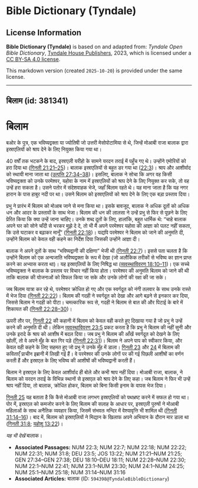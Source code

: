 # Bible Dictionary (Tyndale)

## License Information

**Bible Dictionary (Tyndale)** is based on and adapted from: _Tyndale Open Bible Dictionary_, [Tyndale House Publishers](https://tyndaleopenresources.com/), 2023, which is licensed under a [CC BY-SA 4.0 license](https://creativecommons.org/licenses/by-sa/4.0/legalcode.en).

This markdown version (created `2025-10-20`) is provided under the same license.



--------------------------------

## बिलाम (id: 381341)

बिलाम
=====

बओर के पुत्र, एक भविष्यद्वक्ता या ज्योतिषी जो उत्तरी मेसोपोटामिया से थे, जिन्हें मोआबी राजा बालाक द्वारा इस्राएलियों को श्राप देने के लिए नियुक्त किया गया था।

40 वर्षों तक भटकने के बाद, इस्राएली यरीहो के सामने यरदन तराई में पहुँच गए थे। उन्होंने एमोरियों को हरा दिया था ([गिनती 21:21–25](https://ref.ly/Num21:21-Num21:25))। बालाक इस्राएलियों से बहुत डर गया था ([22:3](https://ref.ly/Num22:3))। श्राप और आशीर्वाद को स्थायी माना जाता था ([उत्पत्ति 27:34–38](https://ref.ly/Gen27:34-Gen27:38))। इसलिए, बालाक ने सोचा कि अगर वह किसी भविष्यद्वक्ता को उनके परमेश्वर, यहोवा के नाम में इस्राएलियों को श्राप देने के लिए नियुक्त कर सके, तो वह उन्हें हरा सकता है। उसने पतोर में संदेशवाहक भेजे, जहाँ बिलाम रहते थे। यह माना जाता है कि यह नगर हारान के पास हाबुर नदी पर था। उसने बिलाम को इस्राएलियों को श्राप देने के लिए एक बड़ा प्रस्ताव दिया।

प्रभु ने प्रारंभ में बिलाम को मोआब जाने से मना किया था। इसके बावजूद, बालाक ने अधिक दूतों को अधिक धन और आदर के प्रस्तावों के साथ भेजा। बिलाम की धन की लालसा ने उन्हें प्रभु से फिर से पूछने के लिए प्रेरित किया कि क्या उन्हें जाना चाहिए। उनके शब्द दूतों के लिए, हालांकि, बहुत धार्मिक थे: “चाहे बालाक अपने घर को सोने चाँदी से भरकर मुझे दे दे, तो भी मैं अपने परमेश्वर यहोवा की आज्ञा को पलट नहीं सकता, कि उसे घटाकर व बढ़ाकर मानूँ” ([गिनती 22:18](https://ref.ly/Num22:18))। यद्यपि परमेश्वर ने बिलाम को जाने की अनुमति दी, उन्होंने बिलाम को केवल वही कहने का निर्देश दिया जिसकी उन्होंने आज्ञा दी।

बालाक ने अपने दूतों के साथ “भविष्यद्वानी की दक्षिणा” भेजी थी ([गिनती 22:7](https://ref.ly/Num22:7))। इससे पता चलता है कि उन्होंने बिलाम को एक अन्यजाति भविष्यद्वक्ता के रूप में देखा (जो अलौकिक तरीकों से भविष्य का ज्ञान प्राप्त करने का अभ्यास करता था)। यह इस्राएलियों के लिए निषिद्ध था ([व्यवस्थाविवरण 18:10–11](https://ref.ly/Deut18:10-Deut18:11))। एक सच्चे भविष्यद्वक्ता ने बालाक के प्रस्ताव पर विचार नहीं किया होता। परमेश्वर की अनुमति बिलाम को जाने की थी ताकि बालाक की योजनाओं को विफल किया जा सके और उनके लोगों की रक्षा की जा सके।

जब बिलाम यात्रा कर रहे थे, परमेश्वर क्रोधित हो गए और एक स्वर्गदूत को नंगी तलवार के साथ उनके रास्ते में भेज दिया ([गिनती 22:22](https://ref.ly/Num22:22))। बिलाम की गदही ने स्वर्गदूत को देखा और आगे बढ़ने से इनकार कर दिया, जिससे बिलाम ने गदही को पीटा। चमत्कारिक रूप से, गदही ने बिलाम से बात की और पिटाई के बारे में शिकायत की ([गिनती 22:28–30](https://ref.ly/Num22:28-Num22:30))।

ऊपरी तौर पर, [गिनती 22](https://ref.ly/Num22:1-Num22:41) की कहानी में बिलाम को केवल वही करते हुए दिखाया गया है जो प्रभु ने उन्हें करने की अनुमति दी थी। लेकिन [व्यवस्थाविवरण 23:5](https://ref.ly/Deut23:5) प्रकट करता है कि प्रभु ने बिलाम की नहीं सुनी और उनके इरादे के श्राप को आशीष में बदल दिया। जब प्रभु ने बिलाम की आँखें स्वर्गदूत को देखने के लिए खोलीं, तो वे अपने मुँह के बल गिर पड़े ([गिनती 22:31](https://ref.ly/Num22:31))। बिलाम ने अपने पाप को स्वीकार किया, और केवल वही कहने के लिए सहमत हुए जो प्रभु ने उनके मुँह में डाला। [गिनती 23](https://ref.ly/Num23:1-Num23:30) और [24](https://ref.ly/Num24:1-Num24:25) में बिलाम की कविताएँ प्राचीन इब्रानी में लिखी गई हैं। वे परमेश्वर की उनके लोगों पर की गई पिछली आशीषों का वर्णन करती हैं और इस्राएल के लिए भविष्य की आशीषों की भविष्यद्वानी करती हैं।

बिलाम ने इस्राएल के लिए केवल आशीर्वाद ही बोले और कभी श्राप नहीं दिया। मोआबी राजा, बालाक, ने बिलाम को यरदन तराई के विभिन्न स्थानों से इस्राएल को श्राप देने के लिए कहा। जब बिलाम ने फिर भी उन्हें श्राप नहीं दिया, तो बालाक, क्रोधित होकर, बिलाम को बिना किसी इनाम के वापस भेज दिया।

[गिनती 25](https://ref.ly/Num25:1-Num25:18) यह बताता है कि कैसे मोआबी राजा लगभग इस्राएलियों को पथभ्रष्ट करने में सफल हो गया था। पोर में, इस्राएल को कमजोर करने के लिए बिलाम की सलाह के आधार पर, इस्राएली पुरुषों ने मोआबी महिलाओं के साथ अनैतिक व्यवहार किया, जिसमें संभवतः मन्दिर में वेश्यावृत्ति भी शामिल थी ([गिनती 31:14–16](https://ref.ly/Num31:14-Num31:16))। बाद में, बिलाम को इस्राएलियों ने मिद्यान के खिलाफ अपने अभियान के दौरान मार डाला था ([गिनती 31:8](https://ref.ly/Num31:8); [यहोशू 13:22](https://ref.ly/Josh13:22))।

*यह भी देखें* बालाक।

* **Associated Passages:** NUM 22:3; NUM 22:7; NUM 22:18; NUM 22:22; NUM 22:31; NUM 31:8; DEU 23:5; JOS 13:22; NUM 21:21–NUM 21:25; GEN 27:34–GEN 27:38; DEU 18:10–DEU 18:11; NUM 22:28–NUM 22:30; NUM 22:1–NUM 22:41; NUM 23:1–NUM 23:30; NUM 24:1–NUM 24:25; NUM 25:1–NUM 25:18; NUM 31:14–NUM 31:16
* **Associated Articles:** बालाक (ID: `594398@TyndaleBibleDictionary`)

